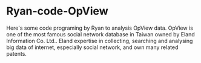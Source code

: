 # Ryan-code-OpView

Here's some code programing by Ryan to analysis OpView data. OpView is one of the most famous social network database in Taiwan owned by Eland Information Co. Ltd..
Eland expertise in collecting, searching and analysing big data of internet, especially social network, and own many related patents.
